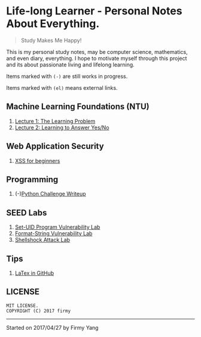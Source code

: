 # Life-long Learner - Personal Notes About Everything.

> Study Makes Me Happy!

This is my personal study notes, may be computer science, mathematics, and even diary, everything. I hope to motivate myself through this project and its about passionate living and lifelong learning.

Items marked with `(-)` are still works in progress.

Items marked with `(el)` means external links.

Machine Learning Foundations (NTU)
---
1. [Lecture 1: The Learning Problem](./ML-foundations/lecture-1.md)
2. [Lecture 2: Learning to Answer Yes/No](./ML-foundations/lecture-2.md)

Web Application Security
---
1. [XSS for beginners](./web-application-security/XSS-for-beginners.md)

Programming
---
1. (-)[Python Challenge Writeup](./programming/python-challenge-writeup.md)

SEED Labs
---
1. [Set-UID Program Vulnerability Lab](./SEED-labs/set_uid-program-vulnerability-lab.md)
2. [Format-String Vulnerability Lab](./SEED-labs/format_string-vulnerability-lab.md)
3. [Shellshock Attack Lab](./SEED-labs/shellshock-attack-lab.md)

Tips
---
1. [LaTex in GitHub](./tips/LaTex-in-github.md)

## LICENSE
```
MIT LICENSE.
COPYRIGHT (C) 2017 firmy
```
---
Started on 2017/04/27 by Firmy Yang
